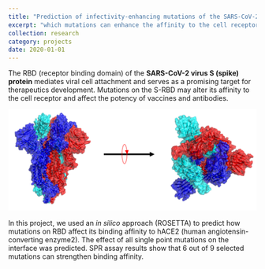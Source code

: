```yaml
---
title: "Prediction of infectivity-enhancing mutations of the SARS-CoV-2 virus S (spike) protein"
excerpt: "which mutations can enhance the affinity to the cell receptor and thus present challenges for vaccine and antibody development? <br/><img src='/images/spike.png'  width=700><br/>"
collection: research
category: projects
date: 2020-01-01
---
```


The RBD (receptor binding domain) of the **SARS-CoV-2 virus S (spike) protein** mediates viral cell attachment and serves as a promising target for therapeutics development. Mutations on the S-RBD may alter its affinity to the cell receptor and affect the potency of vaccines and antibodies. 

<a href="https://pubmed.ncbi.nlm.nih.gov/35423963/" class="image" id="cbi"><img src='/images/spike.png' width=800></a>

In this project, we used an *in silico* approach (ROSETTA) to predict how mutations on RBD affect its binding affinity to hACE2 (human angiotensin-converting enzyme2). The effect of all single point mutations on the interface was predicted. SPR assay results show that 6 out of 9 selected mutations can strengthen binding affinity.





